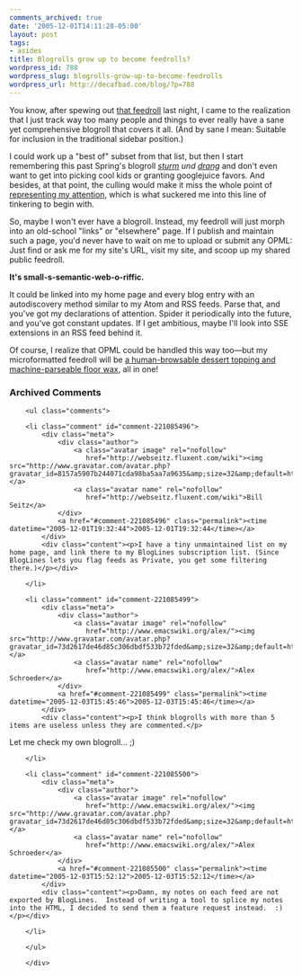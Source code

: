 ```yaml
---
comments_archived: true
date: '2005-12-01T14:11:28-05:00'
layout: post
tags:
- asides
title: Blogrolls grow up to become feedrolls?
wordpress_id: 788
wordpress_slug: blogrolls-grow-up-to-become-feedrolls
wordpress_url: http://decafbad.com/blog/?p=788
---
```

You know, after spewing out [that feedroll][fr] last night, I came to the realization that I just track way too many people and things to ever really have a sane yet comprehensive blogroll that covers it all.  (And by sane I mean:  Suitable for inclusion in the traditional sidebar position.)

I could work up a "best of" subset from that list, but then I start remembering this past Spring's blogroll *[sturm][br] und [drang][dr]* and don't even want to get into picking cool kids or granting googlejuice favors.  And besides, at that point, the culling would make it miss the whole point of [representing my attention][att], which is what suckered me into this line of tinkering to begin with.

So, maybe I won't ever have a blogroll.  Instead, my feedroll will just morph into an old-school "links" or "elsewhere" page.  If I publish and maintain such a page, you'd never have to wait on me to upload or submit any OPML:  Just find or ask me for my site's URL, visit my site, and scoop up my shared public feedroll.  

**It's small-s-semantic-web-o-riffic.**

It could be linked into my home page and every blog entry with an autodiscovery method similar to my Atom and RSS feeds.  Parse that, and you've got my declarations of attention.  Spider it periodically into the future, and you've got constant updates.  If I get ambitious, maybe I'll look into SSE extensions in an RSS feed behind it.

Of course, I realize that OPML could be handled this way too—but my microformatted feedroll will be [a human-browsable dessert topping and machine-parseable floor wax][snl], all in one!

[dr]: http://weblog.burningbird.net/archives/2005/05/06/lets-keep-the-blogroll-and-throw-away-the-writing/
[att]: http://decafbad.com/blog/2005/11/27/subscriptions-are-attention-but-what-about-blogrolls
[del.icio.us]: http://del.icio.us
[br]: http://weblog.burningbird.net/archives/2005/03/15/steve-levy-dave-sifrey-and-nz-bear-you-are-hurting-us/
[fr]: http://decafbad.com/2005/11/gopher-ng/feedroll.html
[snl]: http://snltranscripts.jt.org/75/75ishimmer.phtml

<div id="comments" class="comments archived-comments">
            <h3>Archived Comments</h3>
            
        <ul class="comments">
            
        <li class="comment" id="comment-221085496">
            <div class="meta">
                <div class="author">
                    <a class="avatar image" rel="nofollow" 
                       href="http://webseitz.fluxent.com/wiki"><img src="http://www.gravatar.com/avatar.php?gravatar_id=8157a5907b244071cda98ba5aa7a9635&amp;size=32&amp;default=http://mediacdn.disqus.com/1320279820/images/noavatar32.png"/></a>
                    <a class="avatar name" rel="nofollow" 
                       href="http://webseitz.fluxent.com/wiki">Bill Seitz</a>
                </div>
                <a href="#comment-221085496" class="permalink"><time datetime="2005-12-01T19:32:44">2005-12-01T19:32:44</time></a>
            </div>
            <div class="content"><p>I have a tiny unmaintained list on my home page, and link there to my BlogLines subscription list. (Since BlogLines lets you flag feeds as Private, you get some filtering there.)</p></div>
            
        </li>
    
        <li class="comment" id="comment-221085499">
            <div class="meta">
                <div class="author">
                    <a class="avatar image" rel="nofollow" 
                       href="http://www.emacswiki.org/alex/"><img src="http://www.gravatar.com/avatar.php?gravatar_id=73d2617de46d85c306dbdf533b72fded&amp;size=32&amp;default=http://mediacdn.disqus.com/1320279820/images/noavatar32.png"/></a>
                    <a class="avatar name" rel="nofollow" 
                       href="http://www.emacswiki.org/alex/">Alex Schroeder</a>
                </div>
                <a href="#comment-221085499" class="permalink"><time datetime="2005-12-03T15:45:46">2005-12-03T15:45:46</time></a>
            </div>
            <div class="content"><p>I think blogrolls with more than 5 items are useless unless they are commented.</p>

<p>Let me check my own blogroll...  ;)</p></div>
            
        </li>
    
        <li class="comment" id="comment-221085500">
            <div class="meta">
                <div class="author">
                    <a class="avatar image" rel="nofollow" 
                       href="http://www.emacswiki.org/alex/"><img src="http://www.gravatar.com/avatar.php?gravatar_id=73d2617de46d85c306dbdf533b72fded&amp;size=32&amp;default=http://mediacdn.disqus.com/1320279820/images/noavatar32.png"/></a>
                    <a class="avatar name" rel="nofollow" 
                       href="http://www.emacswiki.org/alex/">Alex Schroeder</a>
                </div>
                <a href="#comment-221085500" class="permalink"><time datetime="2005-12-03T15:52:12">2005-12-03T15:52:12</time></a>
            </div>
            <div class="content"><p>Damn, my notes on each feed are not exported by BlogLines.  Instead of writing a tool to splice my notes into the HTML, I decided to send them a feature request instead.  :)</p></div>
            
        </li>
    
        </ul>
    
        </div>
    